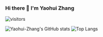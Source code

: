 ### Hi there 👋 I'm Yaohui Zhang
![visitors](https://visitor-badge.laobi.icu/badge?page_id=Yaohui-Zhang)
<!--
**misaka-10000/misaka-10000** is a ✨ _special_ ✨ repository because its `README.md` (this file) appears on your GitHub profile.

Here are some ideas to get you started:

- 🔭 I’m currently working on ...
- 🌱 I’m currently learning ...
- 👯 I’m looking to collaborate on ...
- 🤔 I’m looking for help with ...
- 💬 Ask me about ...
- 📫 How to reach me: ...
- 😄 Pronouns: ...
- ⚡ Fun fact: ...
-->
<!-- <div align="center"> <img src="https://metrics.lecoq.io/misaka-10000?template=classic&config.timezone=Asia%2FShanghai"> </div>
<div align="center"> <img src="https://activity-graph.herokuapp.com/graph?username=misaka-10000&theme=xcode" /> </div> -->

![Yaohui-Zhang's GitHub stats](https://github-readme-stats.vercel.app/api?username=Yaohui-Zhang&show_icons=true&layout=compact&hide_border=true&count_private=true) ![Top Langs](https://github-readme-stats.vercel.app/api/top-langs/?username=Yaohui-Zhang&layout=compact&hide_border=true&count_private=true&langs_count=8&hide=jupyter%20notebook,html,css,less,ejs,scss,makefile)
